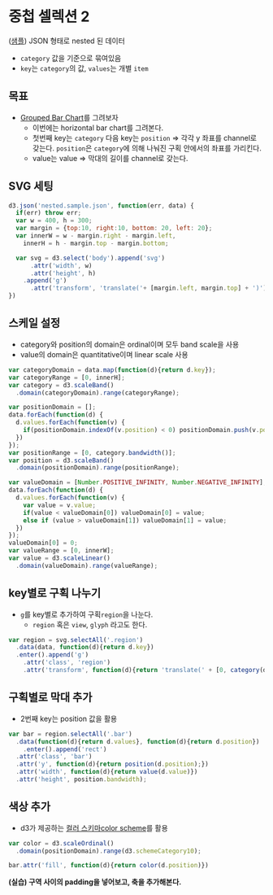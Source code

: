 중첩 셀렉션 2
===

([샘플](https://raw.githubusercontent.com/isc-visualization/isc-visualization-2017/master/07/sample/nested.sample.json)) JSON 형태로 nested 된 데이터
 - `category` 값을 기준으로 묶여있음
 - `key`는 `category`의 값, `values`는 개별 `item`

목표
---
- [Grouped Bar Chart](https://bl.ocks.org/mbostock/3887051)를 그려보자
  - 이번에는 horizontal bar chart를 그려본다.
  - 첫번째 key는 `category` 다음 key는 `position` => 각각 y 좌표를 channel로 갖는다. `position`은 `category`에 의해 나눠진 구획 안에서의 좌표를 가리킨다.
  - value는 value => 막대의 길이를 channel로 갖는다.



SVG 세팅
---

```javascript
d3.json('nested.sample.json', function(err, data) {
  if(err) throw err;
  var w = 400, h = 300;
  var margin = {top:10, right:10, bottom: 20, left: 20};
  var innerW = w - margin.right - margin.left,
    innerH = h - margin.top - margin.bottom;

  var svg = d3.select('body').append('svg')
      .attr('width', w)
      .attr('height', h)
    .append('g')
      .attr('transform', 'translate('+ [margin.left, margin.top] + ')');
})
```

스케일 설정
---

- category와 position의 domain은 ordinal이며 모두 band scale을 사용
- value의 domain은 quantitative이며 linear scale 사용

```javascript
var categoryDomain = data.map(function(d){return d.key});
var categoryRange = [0, innerH];
var category = d3.scaleBand()
  .domain(categoryDomain).range(categoryRange);
```

```javascript
var positionDomain = [];
data.forEach(function(d) {
  d.values.forEach(function(v) {
    if(positionDomain.indexOf(v.position) < 0) positionDomain.push(v.position);
  })
});
var positionRange = [0, category.bandwidth()];
var position = d3.scaleBand()
  .domain(positionDomain).range(positionRange);
```

```javascript
var valueDomain = [Number.POSITIVE_INFINITY, Number.NEGATIVE_INFINITY];
data.forEach(function(d) {
  d.values.forEach(function(v) {
    var value = v.value;
    if(value < valueDomain[0]) valueDomain[0] = value;
    else if (value > valueDomain[1]) valueDomain[1] = value;
  })
});
valueDomain[0] = 0;
var valueRange = [0, innerW];
var value = d3.scaleLinear()
  .domain(valueDomain).range(valueRange);
```

key별로 구획 나누기
----

- `g`를 key별로 추가하여 구획`region`을 나눈다.
  - `region` 혹은 `view`, `glyph` 라고도 한다.

```javascript
var region = svg.selectAll('.region')
  .data(data, function(d){return d.key})
  .enter().append('g')
    .attr('class', 'region')
    .attr('transform', function(d){return 'translate(' + [0, category(d.key)] + ')';})
```


구획별로 막대 추가
---
- 2번째 key는 position 값을 활용

```javascript
var bar = region.selectAll('.bar')
  .data(function(d){return d.values}, function(d){return d.position})
    .enter().append('rect')
  .attr('class', 'bar')
  .attr('y', function(d){return position(d.position);})
  .attr('width', function(d){return value(d.value)})
  .attr('height', position.bandwidth);
```

색상 추가
---
- d3가 제공하는 [컬러 스키마color scheme](http://devdocs.io/d3~4/d3-scale#schemeCategory10)를 활용

```javascript
var color = d3.scaleOrdinal()
  .domain(positionDomain).range(d3.schemeCategory10);

bar.attr('fill', function(d){return color(d.position)})
```

**(실습) 구역 사이의 padding을 넣어보고, 축을 추가해본다.**
